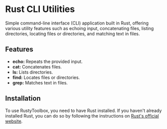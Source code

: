 # Rust CLI Utilities

Simple command-line interface (CLI) application built in Rust, offering various utility features such as echoing input, concatenating files, listing directories, locating files or directories, and matching text in files.

## Features

- **echo:** Repeats the provided input.
- **cat:** Concatenates files.
- **ls:** Lists directories.
- **find:** Locates files or directories.
- **grep:** Matches text in files.

## Installation

To use RustyToolbox, you need to have Rust installed. If you haven't already installed Rust, you can do so by following the instructions on [Rust's official website](https://www.rust-lang.org/).
